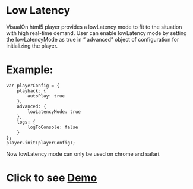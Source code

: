 # Low Latency
VisualOn html5 player provides a lowLatency mode to fit to the situation with high real-time demand. User can enable lowLatency mode by setting the lowLatencyMode as true in “ advanced” object of configuration for initializing the player.

# Example:
    var playerConfig = {
        playback: {
            autoPlay: true
        },
        advanced: {
            lowLatencyMode: true
        },
        logs: {
            logToConsole: false
        }
    };
    player.init(playerConfig);

Now lowLatency mode can only be used on chrome and safari.

# Click to see [Demo](https://www.visualon.com/index.php/html5-player-low-latency-demo2/)

